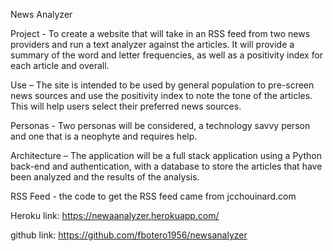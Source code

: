 

News Analyzer

Project - To create a website that will take in an RSS feed from two news providers and run a text analyzer against the articles.  It will provide a summary of the word and letter frequencies, as well as a positivity index for each article and overall.

Use – The site is intended to be used by general population to pre-screen news sources and use the positivity index to note the tone of the articles.  This will help users select their preferred news sources.

Personas - Two personas will be considered, a technology savvy person and one that is a neophyte and requires help.

Architecture – The application will be a full stack application using a Python back-end and authentication, with a database to store the articles that have been analyzed and the results of the analysis.

RSS Feed - the code to get the RSS feed came from jcchouinard.com

Heroku link: https://newaanalyzer.herokuapp.com/

github link:  https://github.com/fbotero1956/newsanalyzer
